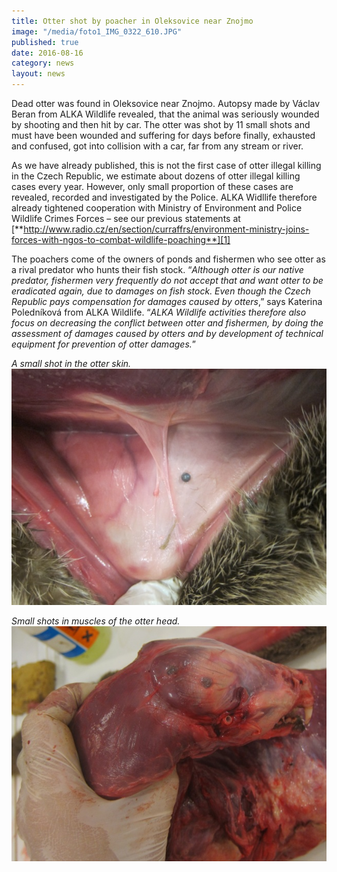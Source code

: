 ```yaml
---
title: Otter shot by poacher in Oleksovice near Znojmo
image: "/media/foto1_IMG_0322_610.JPG"
published: true
date: 2016-08-16
category: news
layout: news
---
```

Dead otter was found in Oleksovice near Znojmo. Autopsy made by Václav
Beran from ALKA Wildlife revealed, that the animal was seriously wounded
by shooting and then hit by car. The otter was shot by 11 small shots
and must have been wounded and suffering for days before finally,
exhausted and confused, got into collision with a car, far from any
stream or river.

As we have already published, this is not the first case of otter
illegal killing in the Czech Republic, we estimate about dozens of otter
illegal killing cases every year. However, only small proportion of
these cases are revealed, recorded and investigated by the Police. ALKA
Widllife therefore already tightened cooperation with Ministry of
Environment and Police Wildlife Crimes Forces – see our previous
statements at
[**http://www.radio.cz/en/section/curraffrs/environment-ministry-joins-forces-with-ngos-to-combat-wildlife-poaching**][1]

The poachers come of the owners of ponds and fishermen who see otter as
a rival predator who hunts their fish stock. “*Although otter is our
native predator, fishermen very frequently do not accept that and want
otter to be eradicated again, due to damages on fish stock. Even though
the Czech Republic pays compensation for damages caused by otters*,”
says Katerina Poledníková from ALKA Wildlife. “*ALKA Wildlife activities
therefore also focus on decreasing the conflict between otter and
fishermen, by doing the assessment of damages caused by otters and by
development of technical equipment for prevention of otter damages.*”

*A small shot in the otter skin.*  
![](/media/foto2_IMG_0327_610.JPG)

*Small shots in muscles of the otter head.*  
![](/media/foto3_IMG_0336_610.JPG)


[1]: http://www.radio.cz/en/section/curraffrs/environment-ministry-joins-forces-with-ngos-to-combat-wildlife-poaching
